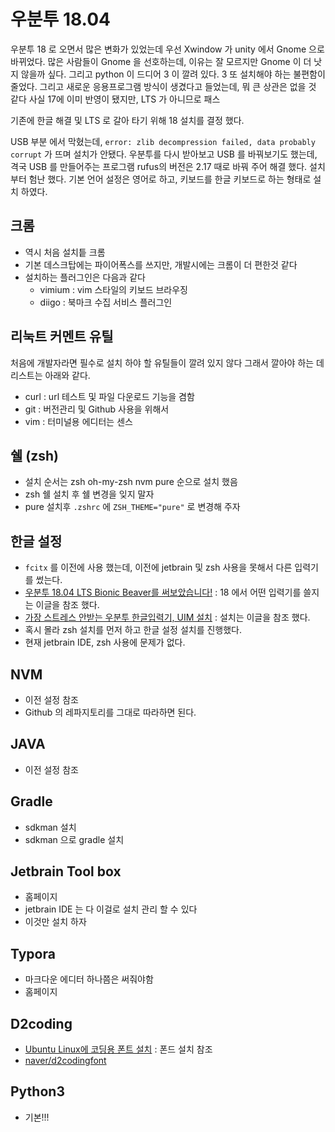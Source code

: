 # 우분투 18.04

우분투 18 로 오면서 많은 변화가 있었는데 우선 Xwindow 가 unity 에서 Gnome 으로 바뀌었다. 많은 사람들이 Gnome 을 선호하는데, 이유는 잘 모르지만 Gnome 이 더 낫지 않을까 싶다. 그리고 python 이 드디어 3 이 깔려 있다. 3 또 설치해야 하는 불편함이 줄었다. 그리고 새로운 응용프로그램 방식이 생겼다고 들었는데, 뭐 큰 상관은 없을 것 같다 사실 17에 이미 반영이 됐지만, LTS 가 아니므로 패스

기존에 한글 해결 및 LTS 로 갈아 타기 위해 18 설치를 결정 했다.

USB  부분 에서 막혔는데, `error: zlib decompression failed, data probably corrupt` 가 뜨며 설치가 안됐다. 우분투를 다시 받아보고 USB 를 바꿔보기도 했는데, 격국 USB 를 만들어주는 프로그램  rufus의 버전은 2.17 때로 바꿔 주어 해결 했다. 설치 부터 험난 했다. 기본 언어 설정은 영어로 하고, 키보드를 한글 키보드로 하는 형태로 설치 하였다.

## 크롬

- 역시 처음 설치틑 크롬
- 기본 데스크탑에는 파이어폭스를 쓰지만, 개발시에는 크롬이 더 편한것 같다
- 설치하는 플러그인은 다음과 같다
  - vimium : vim 스타일의 키보드 브라우징
  - diigo : 북마크 수집 서비스 플러그인

## 리눅트 커멘트 유틸

처음에 개발자라면 필수로 설치 하야 할 유틸들이 깔려 있지 않다 그래서 깔아야 하는 데 리스트는 아래와 같다.

- curl : url 테스트 및 파일 다운로드 기능을 겸함
- git : 버전관리 및 Github 사용을 위해서
- vim : 터미널용 에디터는 센스

## 쉘 (zsh)

- 설치 순서는 zsh oh-my-zsh nvm pure 순으로 설치 했음
- zsh 쉘 설치 후 쉘 변경을 잊지 말자
- pure 설치후 `.zshrc` 에 `ZSH_THEME="pure"` 로 변경해 주자

##  한글 설정

- `fcitx` 를 이전에 사용 했는데, 이전에 jetbrain 및 zsh 사용을 못해서 다른 입력기를 썼는다.
- [우분투 18.04 LTS Bionic Beaver를 써보았습니다!](http://hamonikr.org/board_bFBk25/47998) : 18 에서 어떤 입력기를 쓸지는 이글을 참조 했다.
- [가장 스트레스 안받는 우분투 한글입력기, UIM 설치](http://www.kwangsiklee.com/ko/2016/12/%EC%9A%B0%EB%B6%84%ED%88%AC%EC%97%90%EC%84%9C-uim-%ED%95%9C%EA%B8%80%EC%9E%85%EB%A0%A5%EA%B8%B0-%EC%84%A4%EC%B9%98%ED%95%98%EA%B8%B0/) : 설치는 이글을 참조 했다.
- 혹시 몰라 zsh 설치를 먼저 하고 한글 설정 설치를 진행했다.
- 현재 jetbrain IDE, zsh 사용에 문제가 없다.

## NVM

- 이전 설정 참조
- Github 의 레파지토리를 그대로 따라하면 된다.

## JAVA

- 이전 설정 참조

## Gradle

- sdkman 설치
- sdkman 으로 gradle 설치

## Jetbrain Tool box

- 홈페이지
- jetbrain IDE 는 다 이걸로 설치 관리 할 수 있다 
- 이것만 설치 하자

## Typora

- 마크다운 에디터 하나쯤은 써줘야함
- 홈페이지

## D2coding

- [Ubuntu Linux에 코딩용 폰트 설치](http://webnautes.tistory.com/1071) : 폰드 설치 참조
- [naver/d2codingfont](https://github.com/naver/d2codingfont)

## Python3

- 기본!!!